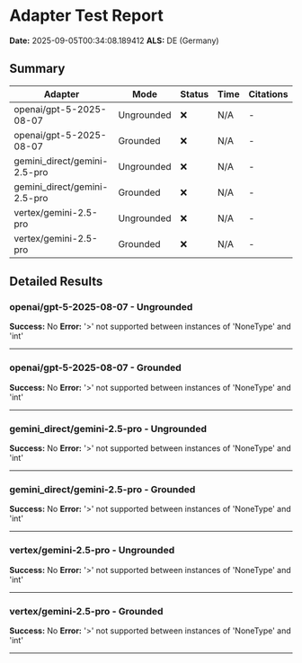 # Adapter Test Report
**Date:** 2025-09-05T00:34:08.189412
**ALS:** DE (Germany)

## Summary

| Adapter | Mode | Status | Time | Citations |
|---------|------|--------|------|----------|
| openai/gpt-5-2025-08-07 | Ungrounded | ❌ | N/A | - |
| openai/gpt-5-2025-08-07 | Grounded | ❌ | N/A | - |
| gemini_direct/gemini-2.5-pro | Ungrounded | ❌ | N/A | - |
| gemini_direct/gemini-2.5-pro | Grounded | ❌ | N/A | - |
| vertex/gemini-2.5-pro | Ungrounded | ❌ | N/A | - |
| vertex/gemini-2.5-pro | Grounded | ❌ | N/A | - |

## Detailed Results

### openai/gpt-5-2025-08-07 - Ungrounded

**Success:** No
**Error:** '>' not supported between instances of 'NoneType' and 'int'

---

### openai/gpt-5-2025-08-07 - Grounded

**Success:** No
**Error:** '>' not supported between instances of 'NoneType' and 'int'

---

### gemini_direct/gemini-2.5-pro - Ungrounded

**Success:** No
**Error:** '>' not supported between instances of 'NoneType' and 'int'

---

### gemini_direct/gemini-2.5-pro - Grounded

**Success:** No
**Error:** '>' not supported between instances of 'NoneType' and 'int'

---

### vertex/gemini-2.5-pro - Ungrounded

**Success:** No
**Error:** '>' not supported between instances of 'NoneType' and 'int'

---

### vertex/gemini-2.5-pro - Grounded

**Success:** No
**Error:** '>' not supported between instances of 'NoneType' and 'int'

---

